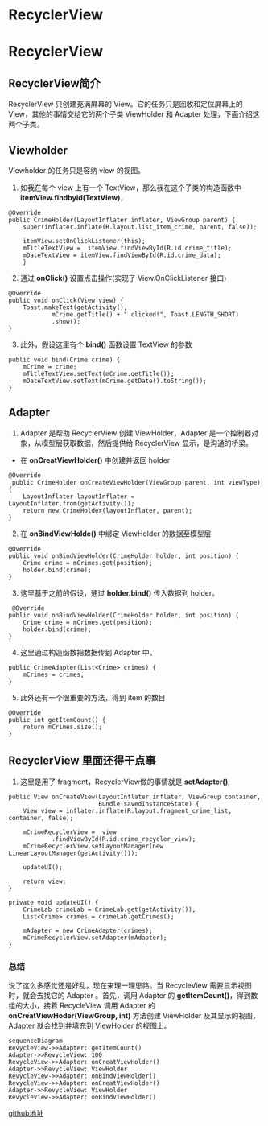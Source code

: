 # RecyclerView
# RecyclerView
## RecyclerView简介
 RecyclerView 只创建充满屏幕的 View。它的任务只是回收和定位屏幕上的View，其他的事情交给它的两个子类 ViewHolder 和 Adapter 处理，下面介绍这两个子类。
 ## Viewholder
Viewholder 的任务只是容纳 view 的视图。 
1. 如我在每个 view 上有一个 TextView，那么我在这个子类的构造函数中 **itemView.findbyid(TextView)**，
```
@Override
public CrimeHolder(LayoutInflater inflater, ViewGroup parent) {
    super(inflater.inflate(R.layout.list_item_crime, parent, false));
    
    itemView.setOnClickListener(this);
    mTitleTextView =  itemView.findViewById(R.id.crime_title);
    mDateTextView = itemView.findViewById(R.id.crime_data);
    }
```

2. 通过 **onClick()** 设置点击操作(实现了 View.OnClickListener 接口)
```
@Override
public void onClick(View view) {
    Toast.makeText(getActivity(),
            mCrime.getTitle() + " clicked!", Toast.LENGTH_SHORT)
            .show();
}
```
3. 此外，假设这里有个 **bind()** 函数设置 TextView 的参数
```
public void bind(Crime crime) {
    mCrime = crime;
    mTitleTextView.setText(mCrime.getTitle());
    mDateTextView.setText(mCrime.getDate().toString());
}
```
## Adapter
1. Adapter 是帮助 RecyclerView 创建 ViewHolder，Adapter 是一个控制器对象，从模型层获取数据，然后提供给 RecyclerView 显示，是沟通的桥梁。
- 在 **onCreatViewHolder()** 中创建并返回 holder
```
@Override
 public CrimeHolder onCreateViewHolder(ViewGroup parent, int viewType) {
    LayoutInflater layoutInflater = LayoutInflater.from(getActivity());
    return new CrimeHolder(layoutInflater, parent);
}
```
2. 在 **onBindViewHolde()** 中绑定 ViewHolder 的数据至模型层
```
@Override
public void onBindViewHolder(CrimeHolder holder, int position) {
    Crime crime = mCrimes.get(position);
    holder.bind(crime);
}

```
3. 这里基于之前的假设，通过 **holder.bind()** 传入数据到 holder。
```
 @Override
public void onBindViewHolder(CrimeHolder holder, int position) {
    Crime crime = mCrimes.get(position);
    holder.bind(crime);
}
```
4. 这里通过构造函数把数据传到 Adapter 中。
```
public CrimeAdapter(List<Crime> crimes) {
    mCrimes = crimes;
}
```
5. 此外还有一个很重要的方法，得到 item 的数目
```
@Override
public int getItemCount() {
    return mCrimes.size();
}
```
## RecyclerView 里面还得干点事
1. 这里是用了 fragment，RecyclerView做的事情就是 **setAdapter()**, 
```
public View onCreateView(LayoutInflater inflater, ViewGroup container,
                         Bundle savedInstanceState) {
    View view = inflater.inflate(R.layout.fragment_crime_list, container, false);

    mCrimeRecyclerView =  view
            .findViewById(R.id.crime_recycler_view);
    mCrimeRecyclerView.setLayoutManager(new LinearLayoutManager(getActivity()));

    updateUI();

    return view;
}

private void updateUI() {
    CrimeLab crimeLab = CrimeLab.get(getActivity());
    List<Crime> crimes = crimeLab.getCrimes();

    mAdapter = new CrimeAdapter(crimes);
    mCrimeRecyclerView.setAdapter(mAdapter);
}
```
### 总结
说了这么多感觉还是好乱，现在来理一理思路。当 RecycleView 需要显示视图时，就会去找它的 Adapter 。首先，调用 Adapter 的 **getItemCount()**，得到数组的大小，接着 RecycleView 调用 Adapter 的 **onCreatViewHoder(ViewGroup, int)** 方法创建 ViewHolder 及其显示的视图，Adapter 就会找到并填充到 ViewHolder 的视图上。

```
sequenceDiagram
RevycleView->>Adapter: getItemCount()
Adapter->>RevycleView: 100
RevycleView->>Adapter: onCreatViewHolder()
Adapter->>RevycleView: ViewHolder
RevycleView->>Adapter: onBindViewHolder()
RevycleView->>Adapter: onCreatViewHolder()
Adapter->>RevycleView: ViewHolder
RevycleView->>Adapter: onBindViewHolder()
```


[github地址](https://github.com/YueJZJM/RecyclerView)

